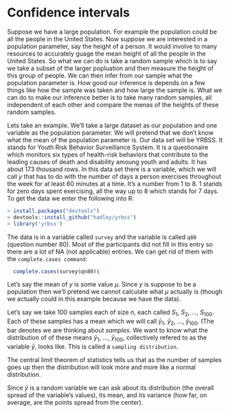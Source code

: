 # Confidence intervals

Suppose we have a large population. For example the population could be all the people in the United States. Now suppose we are interested in a population parameter, say the height of a person. It would involve to many resources to accurately guage the mean height of all the people in the United States. So what we can do is take a random sample which is to say we take a subset of the larger popluation and then measure the height of this group of people. We can then infer from our sample what the population parameter is. How good our inference is depends on a few things like how the sample was taken and how large the sample is. What we can do to make our inference better is to take many random samples, all independent of each other and compare the menas of the heights of these random samples.

Lets take an example. We’ll take a large dataset as our population and one variable as the population parameter. We will pretend that we don’t know what the mean of the population parameter is. Our data set will be YRBSS. It stands for Youth Risk Behavior Surveillance System. It is a questionaire which monitors six types of health-risk behaviors that contribute to the leading causes of death and disability amoung youth and adults. It has about 173 thousand rows. In this data set there is a variable, which we will call $y$ that has to do with the number of days a person exercises throughout the week for at least 60 minutes at a time. It’s a number from 1 to 8. 1 stands for zero days spent exercising, all the way up to 8 which stands for 7 days. To get the data we enter the following into R:

``` r
> install.packages("devtools")
> devtools::install_github("hadley/yrbss")
> library('yrbss')
```

The data is in a variable called `survey` and the variable is called `q80` (question number 80). Most of the participants did not fill in this entry so there are a lot of NA (not applicable) entries. We can get rid of them with the `complete.cases command`:

``` r
  complete.cases(survey$qn80)$
```

Let’s say the mean of $y$ is some value $\mu$. Since $y$ is suppose to be a population then we’ll pretend we cannot calculate what $\mu$ actually is (though we actually could in this example because we have the data).

Let’s say we take 100 samples each of size $n$, each called $S_1$, $S_2$, …, $S_{100}$. Each of these samples has a mean which we will call $\bar{y}_1$, $\bar{y}_2$, …, $\bar{y}_{100}$. (The bar denotes we are thinking about *samples*. We want to know what the distribution of of these means $\bar{y}_1$, …, $\bar{y}_{100}$, collectively refered to as the variable $\bar{y}$, looks like. This is called a `sampling distribution`.

The central limit theorem of statistics tells us that as the number of samples goes up then the distribution will look more and more like a normal distribution.

Since $\bar{y}$ is a random variable we can ask about its distribution (the overall spread of the variable’s values), its mean, and its variance (how far, on average, are the points spread from the center).
